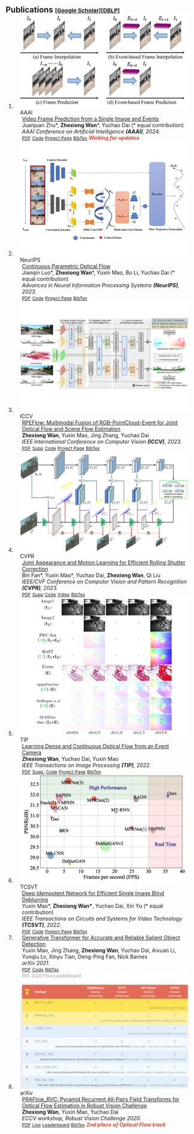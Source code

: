 <h2 id="publications" style="margin: 2px 0px -15px;">Publications <temp style="font-size:15px;">[</temp><a href="https://scholar.google.com/citations?user=rgjSWLkAAAAJ" target="_blank" style="font-size:15px;">Google Scholar</a><temp style="font-size:15px;">]</temp><temp style="font-size:15px;">[</temp><a href="https://dblp.org/pid/274/2815.html" target="_blank" style="font-size:15px;">DBLP</a><temp style="font-size:15px;">]</temp></h2>


<div class="publications">
<ol class="bibliography">

<li>
<div class="pub-row">

  <div class="col-sm-3 abbr" style="position: relative;padding-right: 15px;padding-left: 15px;">
    <img src="assets/teaser/7_eivfp.jpg" class="teaser img-fluid z-depth-1">
    <abbr class="badge">AAAI</abbr>
  </div>

  <div class="col-sm-9" style="position: relative;padding-right: 15px;padding-left: 20px;">
    <div class="title"><a href="">Video Frame Prediction from a Single Image and Events</a></div>
    <div class="author">Juanjuan Zhu*, <strong>Zhexiong Wan</strong>*, Yuchao Dai (* equal contribution)</div>
    <div class="periodical"><em>AAAI Conference on Artificial Intelligence <strong>(AAAI)</strong>, 2024.</em></div>
    <div class="links">
      <a href="" class="btn btn-sm z-depth-0" role="button" target="_blank" style="font-size:12px;">PDF</a>
      <a href="" class="btn btn-sm z-depth-0" role="button" target="_blank" style="font-size:12px;">Code</a>
      <a href="" class="btn btn-sm z-depth-0" role="button" target="_blank" style="font-size:12px;">Project Page</a>
      <a href="assets/bib/Zhu_EIVFP_AAAI_2024.bib" class="btn btn-sm z-depth-0" role="button" target="_blank" style="font-size:12px;">BibTex</a> 
      <strong><i style="color:#e74d3c">Waiting for updates</i></strong>
    </div>  
  </div>
</div>
</li>

<li>
<div class="pub-row">

  <div class="col-sm-3 abbr" style="position: relative;padding-right: 15px;padding-left: 15px;">
    <img src="assets/teaser/6_cpflow.jpg" class="teaser img-fluid z-depth-1">
    <abbr class="badge">NeurIPS</abbr>
  </div>

  <div class="col-sm-9" style="position: relative;padding-right: 15px;padding-left: 20px;">
    <div class="title"><a href="https://openreview.net/pdf?id=ZZgfS1DbmO">Continuous Parametric Optical Flow</a></div>
    <div class="author">Jianqin Luo*, <strong>Zhexiong Wan</strong>*, Yuxin Mao, Bo Li, Yuchao Dai (* equal contribution)</div>
    <div class="periodical"><em>Advances in Neural Information Processing Systems <strong>(NeurIPS)</strong>, 2023.</em></div>
    <div class="links">
      <a href="https://openreview.net/pdf?id=ZZgfS1DbmO" class="btn btn-sm z-depth-0" role="button" target="_blank" style="font-size:12px;">PDF</a>
      <a href="https://github.com/LuoRadisher/CPFlow" class="btn btn-sm z-depth-0" role="button" target="_blank" style="font-size:12px;">Code</a>
      <a href="https://npucvr.github.io/CPFlow/" class="btn btn-sm z-depth-0" role="button" target="_blank" style="font-size:12px;">Project Page</a>
      <a href="assets/bib/Luo_CPFlow_NeurIPS_2023.bib" class="btn btn-sm z-depth-0" role="button" target="_blank" style="font-size:12px;">BibTex</a> 
      <!-- <strong><i style="color:#e74d3c">Waiting for updates</i></strong> -->
    </div>  
  </div>
</div>
</li>

<li>
<div class="pub-row">

  <div class="col-sm-3 abbr" style="position: relative;padding-right: 15px;padding-left: 15px;">
    <img src="assets/teaser/5_rpeflow.jpg" class="teaser img-fluid z-depth-1">
    <abbr class="badge">ICCV</abbr>
  </div>

  <div class="col-sm-9" style="position: relative;padding-right: 15px;padding-left: 20px;">
    <div class="title"><a href="https://arxiv.org/pdf/2309.15082.pdf">RPEFlow: Multimodal Fusion of RGB-PointCloud-Event for Joint Optical Flow and Scene Flow Estimation</a></div>
    <div class="author"><strong>Zhexiong Wan</strong>, Yuxin Mao, Jing Zhang, Yuchao Dai</div>
    <div class="periodical"><em>IEEE International Conference on Computer Vision <strong>(ICCV)</strong>, 2023.</em></div>
    <div class="links">
      <a href="https://arxiv.org/pdf/2309.15082.pdf" class="btn btn-sm z-depth-0" role="button" target="_blank" style="font-size:12px;">PDF</a>
      <a href="https://github.com/danqu130/RPEFlow/releases/download/supp/RPEFlow-supp.pdf" class="btn btn-sm z-depth-0" role="button" target="_blank" style="font-size:12px;">Supp</a>
      <a href="https://github.com/danqu130/RPEFlow" class="btn btn-sm z-depth-0" role="button" target="_blank" style="font-size:12px;">Code</a>
      <a href="https://npucvr.github.io/RPEFlow/" class="btn btn-sm z-depth-0" role="button" target="_blank" style="font-size:12px;">Project Page</a>
      <a href="assets/bib/Wan_RPEFlow_ICCV_2023.bib" class="btn btn-sm z-depth-0" role="button" target="_blank" style="font-size:12px;">BibTex</a> 
      <!-- <strong><i style="color:#e74d3c">Waiting for updates</i></strong> -->
    </div>  
  </div>
</div>
</li>

<li>
<div class="pub-row">

  <div class="col-sm-3 abbr" style="position: relative;padding-right: 15px;padding-left: 15px;">
    <img src="assets/teaser/4_jamnet.jpg" class="teaser img-fluid z-depth-1">
    <abbr class="badge">CVPR</abbr>
  </div>

  <div class="col-sm-9" style="position: relative;padding-right: 15px;padding-left: 20px;">
    <div class="title"><a href="https://openaccess.thecvf.com/content/CVPR2023/html/Fan_Joint_Appearance_and_Motion_Learning_for_Efficient_Rolling_Shutter_Correction_CVPR_2023_paper.html">Joint Appearance and Motion Learning for Efficient Rolling Shutter Correction</a></div>
    <div class="author">Bin Fan*, Yuxin Mao*, Yuchao Dai, <strong>Zhexiong Wan</strong>, Qi Liu</div>
    <div class="periodical"><em>IEEE/CVF Conference on Computer Vision and Pattern Recognition <strong>(CVPR)</strong>, 2023.</em></div>
    <div class="links">
      <a href="https://openaccess.thecvf.com/content/CVPR2023/papers/Fan_Joint_Appearance_and_Motion_Learning_for_Efficient_Rolling_Shutter_Correction_CVPR_2023_paper.pdf" class="btn btn-sm z-depth-0" role="button" target="_blank" style="font-size:12px;">PDF</a>
      <a href="https://openaccess.thecvf.com/content/CVPR2023/supplemental/Fan_Joint_Appearance_and_CVPR_2023_supplemental.zip" class="btn btn-sm z-depth-0" role="button" target="_blank" style="font-size:12px;">Supp</a>
      <a href="https://github.com/GitCVfb/JAMNet" class="btn btn-sm z-depth-0" role="button" target="_blank" style="font-size:12px;">Code</a>
      <a href="https://www.youtube.com/watch?v=oAozS6qEDjE" class="btn btn-sm z-depth-0" role="button" target="_blank" style="font-size:12px;">Video</a>
      <!-- <a href="" class="btn btn-sm z-depth-0" role="button" target="_blank" style="font-size:12px;">Project Page</a> -->
      <a href="assets/bib/Fan_JAMNet_CVPR_2023.bib" class="btn btn-sm z-depth-0" role="button" target="_blank" style="font-size:12px;">BibTex</a> 
      <!-- <strong><i style="color:#e74d3c">Waiting for update</i></strong> -->
    </div>  
  </div>
</div>
</li>

<li>
<div class="pub-row">

  <div class="col-sm-3 abbr" style="position: relative;padding-right: 15px;padding-left: 15px;">
    <img src="assets/teaser/3_dceiflow.jpg" class="teaser img-fluid z-depth-1">
    <abbr class="badge">TIP</abbr>
  </div>

  <div class="col-sm-9" style="position: relative;padding-right: 15px;padding-left: 20px;">
    <div class="title"><a href="https://arxiv.org/abs/2211.09078">Learning Dense and Continuous Optical Flow from an Event Camera</a></div>
    <div class="author"><strong>Zhexiong Wan</strong>, Yuchao Dai, Yuxin Mao</div>
    <div class="periodical"><em>IEEE Transactions on Image Processing <strong>(TIP)</strong>, 2022.</em></div>
    <div class="links">
      <a href="https://arxiv.org/pdf/2211.09078" class="btn btn-sm z-depth-0" role="button" target="_blank" style="font-size:12px;">PDF</a>
      <a href="https://npucvr.github.io/DCEIFlow/Supp_Final_compressed.pdf" class="btn btn-sm z-depth-0" role="button" target="_blank" style="font-size:12px;">Supp.</a>
      <a href="https://github.com/danqu130/DCEIFlow" class="btn btn-sm z-depth-0" role="button" target="_blank" style="font-size:12px;">Code</a>
      <a href="https://npucvr.github.io/DCEIFlow/" class="btn btn-sm z-depth-0" role="button" target="_blank" style="font-size:12px;">Project Page</a>
      <a href="assets/bib/Wan_DCEIFlow_TIP_2022.bib" class="btn btn-sm z-depth-0" role="button" target="_blank" style="font-size:12px;">BibTex</a> 
    </div>  
  </div>
</div>
</li>

<li>
<div class="pub-row">

  <div class="col-sm-3 abbr" style="position: relative;padding-right: 15px;padding-left: 15px;">
    <img src="assets/teaser/2_idemdeblur.png" class="teaser img-fluid z-depth-1">
    <abbr class="badge">TCSVT</abbr>
  </div>

  <div class="col-sm-9" style="position: relative;padding-right: 15px;padding-left: 20px;">
    <div class="title"><a href="https://arxiv.org/abs/2210.07122">Deep Idempotent Network for Efficient Single Image Blind Deblurring</a></div>
    <div class="author">Yuxin Mao*, <strong>Zhexiong Wan*</strong>, Yuchao Dai, Xin Yu (* equal contribution)</div>
    <div class="periodical"><em>IEEE Transactions on Circuits and Systems for Video Technology <strong>(TCSVT)</strong>, 2022.</em></div>
    <div class="links">
      <a href="https://arxiv.org/pdf/2210.07122" class="btn btn-sm z-depth-0" role="button" target="_blank" style="font-size:12px;">PDF</a>
      <a href="https://github.com/fupiao1998/IdemDeblur" class="btn btn-sm z-depth-0" role="button" target="_blank" style="font-size:12px;">Code</a>
      <a href="https://npucvr.github.io/IdemDeblur/" class="btn btn-sm z-depth-0" role="button" target="_blank" style="font-size:12px;">Project Page</a>
      <a href="assets/bib/Mao_IdemDeblur_TCSVT_2022.bib" class="btn btn-sm z-depth-0" role="button" target="_blank" style="font-size:12px;">BibTex</a> 
    </div>  
  </div>
</div>
</li>

<li>
<div class="pub-row">
<!-- 
  <div class="col-sm-3 abbr" style="position: relative;padding-right: 15px;padding-left: 15px;">
    <img src="assets/teaser/2_idemdeblur.png" class="teaser img-fluid z-depth-1">
    <abbr class="badge">arXiv</abbr>
  </div> -->

  <div class="col-sm-9" style="position: relative;padding-right: 15px;padding-left: 20px;">
    <div class="title"><a href="https://arxiv.org/abs/2104.10127">Generative Transformer for Accurate and Reliable Salient Object Detection</a></div>
    <div class="author">Yuxin Mao, Jing Zhang, <strong>Zhexiong Wan</strong>, Yuchao Dai, Aixuan Li, Yunqiu Lv, Xinyu Tian, Deng-Ping Fan, Nick Barnes</div>
    <div class="periodical"><em>arXiv 2021.</em></div>
    <div class="links">
      <a href="https://arxiv.org/pdf/2104.10127" class="btn btn-sm z-depth-0" role="button" target="_blank" style="font-size:12px;">PDF</a>
      <a href="https://github.com/fupiao1998/TransformerSOD" class="btn btn-sm z-depth-0" role="button" target="_blank" style="font-size:12px;">Code</a>
      <!-- <a href="https://npucvr.github.io/xx/" class="btn btn-sm z-depth-0" role="button" target="_blank" style="font-size:12px;">Project Page</a> -->
      <a href="assets/bib/Mao_SOD_arXiv_2021.bib" class="btn btn-sm z-depth-0" role="button" target="_blank" style="font-size:12px;">BibTex</a> 
    </div>
  </div>
</div>
</li>

<li>
<div class="pub-row">

  <div class="col-sm-3 abbr" style="position: relative;padding-right: 15px;padding-left: 15px;">
    <img src="assets/teaser/1_praflow_rvc.png" class="teaser img-fluid z-depth-1">
    <abbr class="badge">arXiv</abbr>
  </div>

  <div class="col-sm-9" style="position: relative;padding-right: 15px;padding-left: 20px;">
    <div class="title"><a href="https://arxiv.org/abs/2009.06360">PRAFlow_RVC: Pyramid Recurrent All-Pairs Field Transforms for Optical Flow Estimation in Robust Vision Challenge</a></div>
    <div class="author"><strong>Zhexiong Wan</strong>, Yuxin Mao, Yuchao Dai</div>
    <div class="periodical"><em>ECCV workshop, Robust Vision Challenge 2020.</em></div>
    <div class="links">
      <a href="https://arxiv.org/pdf/2009.06360" class="btn btn-sm z-depth-0" role="button" target="_blank" style="font-size:12px;">PDF</a>
      <a href="https://youtu.be/5iDvq0wE9r4?t=2769" class="btn btn-sm z-depth-0" role="button" target="_blank" style="font-size:12px;">Live</a>
      <a href="http://www.robustvision.net/rvc2020.php" class="btn btn-sm z-depth-0" role="button" target="_blank" style="font-size:12px;">Leaderboard</a>
      <!-- <a href="https://npucvr.github.io/xx/" class="btn btn-sm z-depth-0" role="button" target="_blank" style="font-size:12px;">Project Page</a> -->
      <a href="assets/bib/Wan_PRAFlow_RVC_arXiv_2020.bib" class="btn btn-sm z-depth-0" role="button" target="_blank" style="font-size:12px;">BibTex</a> 
      <strong><i style="color:#e74d3c">2nd place of Optical Flow track</i></strong>
    </div>  
  </div>
</div>
</li>

<br>

</ol>
</div>
